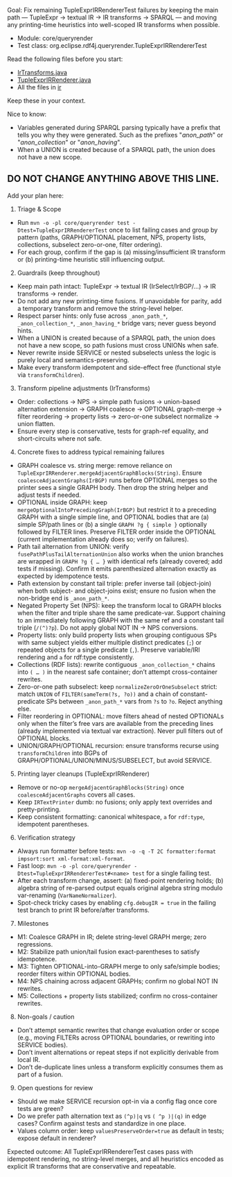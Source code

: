 Goal: Fix remaining TupleExprIRRendererTest failures by keeping the main path — TupleExpr → textual IR → IR transforms → SPARQL — and moving any printing-time heuristics into well-scoped IR transforms when possible.

- Module: core/queryrender
- Test class: org.eclipse.rdf4j.queryrender.TupleExprIRRendererTest

Read the following files before you start:
 - [IrTransforms.java](core/queryrender/src/main/java/org/eclipse/rdf4j/queryrender/sparql/ir/util/IrTransforms.java)
 - [TupleExprIRRenderer.java](core/queryrender/src/main/java/org/eclipse/rdf4j/queryrender/sparql/TupleExprIRRenderer.java)
 - All the files in [ir](core/queryrender/src/main/java/org/eclipse/rdf4j/queryrender/sparql/ir)

Keep these in your context.

Nice to know:
 - Variables generated during SPARQL parsing typically have a prefix that tells you why they were generated. Such as the prefixes "_anon_path_" or "_anon_collection_" or "_anon_having_".
 - When a UNION is created because of a SPARQL path, the union does not have a new scope.

DO NOT CHANGE ANYTHING ABOVE THIS LINE.
-----------------------------------------------------------

Add your plan here:

1) Triage & Scope
- Run `mvn -o -pl core/queryrender test -Dtest=TupleExprIRRendererTest` once to list failing cases and group by pattern (paths, GRAPH/OPTIONAL placement, NPS, property lists, collections, subselect zero-or-one, filter ordering).
- For each group, confirm if the gap is (a) missing/insufficient IR transform or (b) printing-time heuristic still influencing output.

2) Guardrails (keep throughout)
- Keep main path intact: TupleExpr → textual IR (IrSelect/IrBGP/…) → IR transforms → render.
- Do not add any new printing-time fusions. If unavoidable for parity, add a temporary transform and remove the string-level helper.
- Respect parser hints: only fuse across `_anon_path_*`, `_anon_collection_*`, `_anon_having_*` bridge vars; never guess beyond hints.
- When a UNION is created because of a SPARQL path, the union does not have a new scope, so path fusions must cross UNIONs when safe.
- Never rewrite inside SERVICE or nested subselects unless the logic is purely local and semantics-preserving.
- Make every transform idempotent and side-effect free (functional style via `transformChildren`).

3) Transform pipeline adjustments (IrTransforms)
- Order: collections → NPS → simple path fusions → union-based alternation extension → GRAPH coalesce → OPTIONAL graph-merge → filter reordering → property lists → zero-or-one subselect normalize → union flatten.
- Ensure every step is conservative, tests for graph-ref equality, and short-circuits where not safe.

4) Concrete fixes to address typical remaining failures
- GRAPH coalesce vs. string merge: remove reliance on `TupleExprIRRenderer.mergeAdjacentGraphBlocks(String)`. Ensure `coalesceAdjacentGraphs(IrBGP)` runs before OPTIONAL merges so the printer sees a single GRAPH body. Then drop the string helper and adjust tests if needed.
- OPTIONAL inside GRAPH: keep `mergeOptionalIntoPrecedingGraph(IrBGP)` but restrict it to a preceding GRAPH with a single simple line, and OPTIONAL bodies that are (a) simple SP/path lines or (b) a single `GRAPH ?g { simple }` optionally followed by FILTER lines. Preserve FILTER order inside the OPTIONAL (current implementation already does so; verify on failures).
- Path tail alternation from UNION: verify `fusePathPlusTailAlternationUnion` also works when the union branches are wrapped in `GRAPH ?g { … }` with identical refs (already covered; add tests if missing). Confirm it emits parenthesized alternation exactly as expected by idempotence tests.
- Path extension by constant tail triple: prefer inverse tail (object-join) when both subject- and object-joins exist; ensure no fusion when the non-bridge end is `_anon_path_*`.
- Negated Property Set (NPS): keep the transform local to GRAPH blocks when the filter and triple share the same predicate-var. Support chaining to an immediately following GRAPH with the same ref and a constant tail triple (`/(^)?p`). Do not apply global NOT IN → NPS conversions.
- Property lists: only build property lists when grouping contiguous SPs with same subject yields either multiple distinct predicates (`;`) or repeated objects for a single predicate (`,`). Preserve variable/IRI rendering and `a` for rdf:type consistently.
- Collections (RDF lists): rewrite contiguous `_anon_collection_*` chains into `( … )` in the nearest safe container; don’t attempt cross-container rewrites.
- Zero-or-one path subselect: keep `normalizeZeroOrOneSubselect` strict: match `UNION` of `FILTER(sameTerm(?s, ?o))` and a chain of constant-predicate SPs between `_anon_path_*` vars from `?s` to `?o`. Reject anything else.
- Filter reordering in OPTIONAL: move filters ahead of nested OPTIONALs only when the filter’s free vars are available from the preceding lines (already implemented via textual var extraction). Never pull filters out of OPTIONAL blocks.
- UNION/GRAPH/OPTIONAL recursion: ensure transforms recurse using `transformChildren` into BGPs of GRAPH/OPTIONAL/UNION/MINUS/SUBSELECT, but avoid SERVICE.

5) Printing layer cleanups (TupleExprIRRenderer)
- Remove or no-op `mergeAdjacentGraphBlocks(String)` once `coalesceAdjacentGraphs` covers all cases.
- Keep `IRTextPrinter` dumb: no fusions; only apply text overrides and pretty-printing.
- Keep consistent formatting: canonical whitespace, `a` for `rdf:type`, idempotent parentheses.

6) Verification strategy
- Always run formatter before tests: `mvn -o -q -T 2C formatter:format impsort:sort xml-format:xml-format`.
- Fast loop: `mvn -o -pl core/queryrender -Dtest=TupleExprIRRendererTest#<name> test` for a single failing test.
- After each transform change, assert: (a) fixed-point rendering holds; (b) algebra string of re-parsed output equals original algebra string modulo var-renaming (`VarNameNormalizer`).
- Spot-check tricky cases by enabling `cfg.debugIR = true` in the failing test branch to print IR before/after transforms.

7) Milestones
- M1: Coalesce GRAPH in IR; delete string-level GRAPH merge; zero regressions.
- M2: Stabilize path union/tail fusion exact-parentheses to satisfy idempotence.
- M3: Tighten OPTIONAL-into-GRAPH merge to only safe/simple bodies; reorder filters within OPTIONAL bodies.
- M4: NPS chaining across adjacent GRAPHs; confirm no global NOT IN rewrites.
- M5: Collections + property lists stabilized; confirm no cross-container rewrites.

8) Non-goals / caution
- Don’t attempt semantic rewrites that change evaluation order or scope (e.g., moving FILTERs across OPTIONAL boundaries, or rewriting into SERVICE bodies).
- Don’t invent alternations or repeat steps if not explicitly derivable from local IR.
- Don’t de-duplicate lines unless a transform explicitly consumes them as part of a fusion.

9) Open questions for review
- Should we make SERVICE recursion opt-in via a config flag once core tests are green?
- Do we prefer path alternation text as `(^p)|q` vs `( ^p )|(q)` in edge cases? Confirm against tests and standardize in one place.
- Values column order: keep `valuesPreserveOrder=true` as default in tests; expose default in renderer?

Expected outcome: All TupleExprIRRendererTest cases pass with idempotent rendering, no string-level merges, and all heuristics encoded as explicit IR transforms that are conservative and repeatable.
